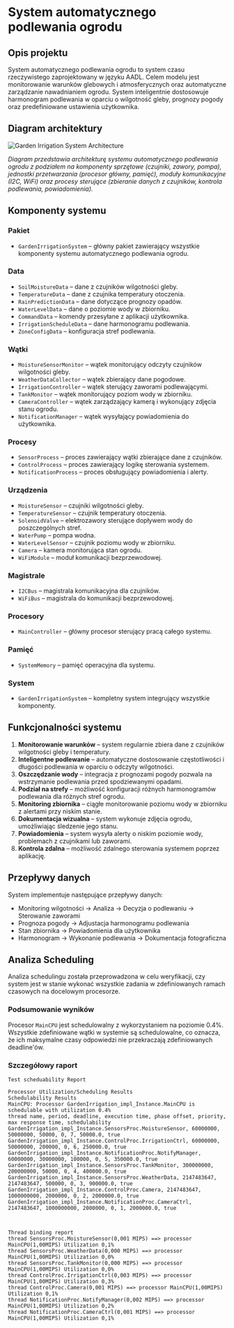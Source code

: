 # System automatycznego podlewania ogrodu
## Opis projektu

System automatycznego podlewania ogrodu to system czasu rzeczywistego zaprojektowany w języku AADL. Celem modelu jest monitorowanie warunków glebowych i atmosferycznych oraz automatyczne zarządzanie nawadnianiem ogrodu. System inteligentnie dostosowuje harmonogram podlewania w oparciu o wilgotność gleby, prognozy pogody oraz predefiniowane ustawienia użytkownika.

## Diagram architektury

![Garden Irrigation System Architecture](architecture-diagram.png)

*Diagram przedstawia architekturę systemu automatycznego podlewania ogrodu z podziałem na komponenty sprzętowe (czujniki, zawory, pompa), jednostki przetwarzania (procesor główny, pamięć), moduły komunikacyjne (I2C, WiFi) oraz procesy sterujące (zbieranie danych z czujników, kontrola podlewania, powiadomienia).*

## Komponenty systemu

### Pakiet
- `GardenIrrigationSystem` – główny pakiet zawierający wszystkie komponenty systemu automatycznego podlewania ogrodu.

### Data
- `SoilMoistureData` – dane z czujników wilgotności gleby.
- `TemperatureData` – dane z czujnika temperatury otoczenia.
- `RainPredictionData` – dane dotyczące prognozy opadów.
- `WaterLevelData` – dane o poziomie wody w zbiorniku.
- `CommandData` – komendy przesyłane z aplikacji użytkownika.
- `IrrigationScheduleData` – dane harmonogramu podlewania.
- `ZoneConfigData` – konfiguracja stref podlewania.

### Wątki
- `MoistureSensorMonitor` – wątek monitorujący odczyty czujników wilgotności gleby.
- `WeatherDataCollector` – wątek zbierający dane pogodowe.
- `IrrigationController` – wątek sterujący zaworami podlewającymi.
- `TankMonitor` – wątek monitorujący poziom wody w zbiorniku.
- `CameraController` – wątek zarządzający kamerą i wykonujący zdjęcia stanu ogrodu.
- `NotificationManager` – wątek wysyłający powiadomienia do użytkownika.

### Procesy
- `SensorProcess` – proces zawierający wątki zbierające dane z czujników.
- `ControlProcess` – proces zawierający logikę sterowania systemem.
- `NotificationProcess` – proces obsługujący powiadomienia i alerty.

### Urządzenia
- `MoistureSensor` – czujniki wilgotności gleby.
- `TemperatureSensor` – czujnik temperatury otoczenia.
- `SolenoidValve` – elektrozawory sterujące dopływem wody do poszczególnych stref.
- `WaterPump` – pompa wodna.
- `WaterLevelSensor` – czujnik poziomu wody w zbiorniku.
- `Camera` – kamera monitorująca stan ogrodu.
- `WiFiModule` – moduł komunikacji bezprzewodowej.

### Magistrale
- `I2CBus` – magistrala komunikacyjna dla czujników.
- `WiFiBus` – magistrala do komunikacji bezprzewodowej.

### Procesory
- `MainController` – główny procesor sterujący pracą całego systemu.

### Pamięć
- `SystemMemory` – pamięć operacyjna dla systemu.

### System
- `GardenIrrigationSystem` – kompletny system integrujący wszystkie komponenty.

## Funkcjonalności systemu

1. **Monitorowanie warunków** – system regularnie zbiera dane z czujników wilgotności gleby i temperatury.
2. **Inteligentne podlewanie** – automatyczne dostosowanie częstotliwości i długości podlewania w oparciu o odczyty wilgotności.
3. **Oszczędzanie wody** – integracja z prognozami pogody pozwala na wstrzymanie podlewania przed spodziewanymi opadami.
4. **Podział na strefy** – możliwość konfiguracji różnych harmonogramów podlewania dla różnych stref ogrodu.
5. **Monitoring zbiornika** – ciągłe monitorowanie poziomu wody w zbiorniku z alertami przy niskim stanie.
6. **Dokumentacja wizualna** – system wykonuje zdjęcia ogrodu, umożliwiając śledzenie jego stanu.
7. **Powiadomienia** – system wysyła alerty o niskim poziomie wody, problemach z czujnikami lub zaworami.
8. **Kontrola zdalna** – możliwość zdalnego sterowania systemem poprzez aplikację.

## Przepływy danych

System implementuje następujące przepływy danych:
- Monitoring wilgotności -> Analiza -> Decyzja o podlewaniu -> Sterowanie zaworami
- Prognoza pogody -> Adjustacja harmonogramu podlewania
- Stan zbiornika -> Powiadomienia dla użytkownika
- Harmonogram -> Wykonanie podlewania -> Dokumentacja fotograficzna

## Analiza Scheduling

Analiza schedulingu została przeprowadzona w celu weryfikacji, czy system jest w stanie wykonać wszystkie zadania w zdefiniowanych ramach czasowych na docelowym procesorze.

### Podsumowanie wyników

Procesor `MainCPU` jest schedulowalny z wykorzystaniem na poziomie 0.4%. Wszystkie zdefiniowane wątki w systemie są schedulowalne, co oznacza, że ich maksymalne czasy odpowiedzi nie przekraczają zdefiniowanych deadline'ów.

### Szczegółowy raport

```
Test scheduability Report

Processor Utilization/Scheduling Results
Schedulability Results
MainCPU: Processor GardenIrrigation_impl_Instance.MainCPU is schedulable with utilization 0.4%
thread name, period, deadline, execution time, phase offset, priority, max response time, schedulability 
GardenIrrigation_impl_Instance.SensorsProc.MoistureSensor, 60000000, 50000000, 50000, 0, 7, 50000.0, true
GardenIrrigation_impl_Instance.ControlProc.IrrigationCtrl, 60000000, 50000000, 200000, 0, 6, 250000.0, true
GardenIrrigation_impl_Instance.NotificationProc.NotifyManager, 60000000, 30000000, 100000, 0, 5, 350000.0, true
GardenIrrigation_impl_Instance.SensorsProc.TankMonitor, 300000000, 200000000, 50000, 0, 4, 400000.0, true
GardenIrrigation_impl_Instance.SensorsProc.WeatherData, 2147483647, 2147483647, 500000, 0, 3, 900000.0, true
GardenIrrigation_impl_Instance.ControlProc.Camera, 2147483647, 1000000000, 2000000, 0, 2, 2000000.0, true
GardenIrrigation_impl_Instance.NotificationProc.CameraCtrl, 2147483647, 1000000000, 2000000, 0, 1, 2000000.0, true



Thread binding report
thread SensorsProc.MoistureSensor(0,001 MIPS) ==> processor MainCPU(1,00MIPS) Utilization 0,1%
thread SensorsProc.WeatherData(0,000 MIPS) ==> processor MainCPU(1,00MIPS) Utilization 0,0%
thread SensorsProc.TankMonitor(0,000 MIPS) ==> processor MainCPU(1,00MIPS) Utilization 0,0%
thread ControlProc.IrrigationCtrl(0,003 MIPS) ==> processor MainCPU(1,00MIPS) Utilization 0,3%
thread ControlProc.Camera(0,001 MIPS) ==> processor MainCPU(1,00MIPS) Utilization 0,1%
thread NotificationProc.NotifyManager(0,002 MIPS) ==> processor MainCPU(1,00MIPS) Utilization 0,2%
thread NotificationProc.CameraCtrl(0,001 MIPS) ==> processor MainCPU(1,00MIPS) Utilization 0,1%
```

